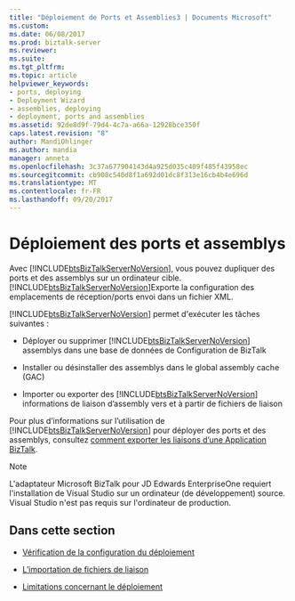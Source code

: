 ```yaml
---
title: "Déploiement de Ports et Assemblies3 | Documents Microsoft"
ms.custom: 
ms.date: 06/08/2017
ms.prod: biztalk-server
ms.reviewer: 
ms.suite: 
ms.tgt_pltfrm: 
ms.topic: article
helpviewer_keywords:
- ports, deploying
- Deployment Wizard
- assemblies, deploying
- deployment, ports and assemblies
ms.assetid: 92de8d9f-79d4-4c7a-a66a-12928bce350f
caps.latest.revision: "8"
author: MandiOhlinger
ms.author: mandia
manager: anneta
ms.openlocfilehash: 3c37a677904143d4a925d035c409f485f43958ec
ms.sourcegitcommit: cb908c540d8f1a692d01dc8f313e16cb4b4e696d
ms.translationtype: MT
ms.contentlocale: fr-FR
ms.lasthandoff: 09/20/2017
---
```

# <a name="deploying-ports-and-assemblies"></a>Déploiement des ports et assemblys
Avec [!INCLUDE[btsBizTalkServerNoVersion](../includes/btsbiztalkservernoversion-md.md)], vous pouvez dupliquer des ports et des assemblys sur un ordinateur cible. [!INCLUDE[btsBizTalkServerNoVersion](../includes/btsbiztalkservernoversion-md.md)]Exporte la configuration des emplacements de réception/ports envoi dans un fichier XML.  
  
 [!INCLUDE[btsBizTalkServerNoVersion](../includes/btsbiztalkservernoversion-md.md)] permet d'exécuter les tâches suivantes :  
  
-   Déployer ou supprimer [!INCLUDE[btsBizTalkServerNoVersion](../includes/btsbiztalkservernoversion-md.md)] assemblys dans une base de données de Configuration de BizTalk  
  
-   Installer ou désinstaller des assemblys dans le global assembly cache (GAC)  
  
-   Importer ou exporter des [!INCLUDE[btsBizTalkServerNoVersion](../includes/btsbiztalkservernoversion-md.md)] informations de liaison d’assembly vers et à partir de fichiers de liaison  
  
 Pour plus d’informations sur l’utilisation de [!INCLUDE[btsBizTalkServerNoVersion](../includes/btsbiztalkservernoversion-md.md)] pour déployer des ports et des assemblys, consultez [comment exporter les liaisons d’une Application BizTalk](../core/how-to-export-bindings-for-a-biztalk-application.md).  
  
> [!NOTE]
>  L'adaptateur Microsoft BizTalk pour JD Edwards EnterpriseOne requiert l'installation de Visual Studio sur un ordinateur (de développement) source. Visual Studio n'est pas requis sur l'ordinateur de production.  
  
## <a name="in-this-section"></a>Dans cette section  
  
-   [Vérification de la configuration du déploiement](../core/verifying-the-deployment-setup1.md)  
  
-   [L’importation de fichiers de liaison](../core/importing-binding-files2.md)  
  
-   [Limitations concernant le déploiement](../core/deployment-limitations4.md)